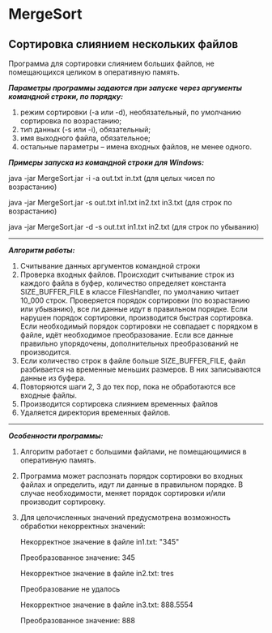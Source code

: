 # MergeSort

## Сортировка слиянием нескольких файлов ##
Программа для сортировки слиянием больших файлов, не помещающихся целиком в оперативную память.


***Параметры программы задаются при запуске через аргументы командной строки, по порядку:***

1. режим сортировки (-a или -d), необязательный, по умолчанию сортировка по возрастанию;
2. тип данных (-s или -i), обязательный;
3. имя выходного файла, обязательное;
4. остальные параметры – имена входных файлов, не менее одного.

***Примеры запуска из командной строки для Windows:***

java -jar MergeSort.jar -i -a out.txt in.txt (для целых чисел по возрастанию)

java -jar MergeSort.jar -s out.txt in1.txt in2.txt in3.txt (для строк по возрастанию)

java -jar MergeSort.jar -d -s out.txt in1.txt in2.txt (для строк по убыванию)

---
***Алгоритм работы:***
1. Считывание данных аргументов командной строки
2. Проверка входных файлов. Происходит считывание строк из каждого файла в буфер, количество определяет константа
   SIZE_BUFFER_FILE в классе FilesHandler, по умолчанию читает 10_000 строк. Проверяется порядок сортировки 
   (по возрастанию или убыванию), все ли данные идут в правильном порядке. Если нарушен порядок сортировки, производится
   быстрая сортировка. Если необходимый порядок сортировки не совпадает с порядком в файле, идёт необходимое преобразование.
   Если все данные правильно упорядочены, дополнительных преобразований не производится.
3. Если количество строк в файле больше SIZE_BUFFER_FILE, файл разбивается на временные меньших размеров.
   В них записываются данные из буфера.
4. Повторяются шаги 2, 3 до тех пор, пока не обработаются все входные файлы.
5. Производится сортировка слиянием временных файлов
6. Удаляется директория временных файлов.
---
***Особенности программы:***
1. Алгоритм работает с большими файлами, не помещающимися в оперативную память.
2. Программа может распознать порядок сортировки во входных файлах и определить, идут ли данные в правильном порядке.
   В случае необходимости, меняет порядок сортировки и/или производит сортировку.
3. Для целочисленных значений предусмотрена возможность обработки некорректных значений:

   Некорректное значение в файле in1.txt: "345"
   
   Преобразованное значение: 345
   
   Некорректное значение в файле in2.txt: tres
   
   Преобразование не удалось
   
   Некорректное значение в файле in3.txt: 888.5554
   
   Преобразованное значение: 888
